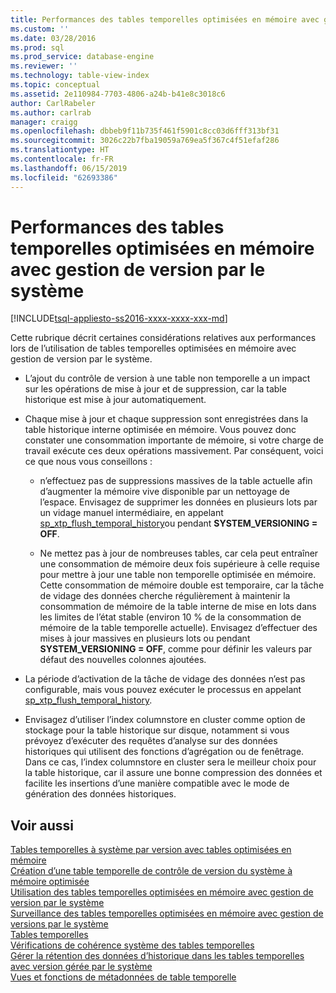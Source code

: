 ```yaml
---
title: Performances des tables temporelles optimisées en mémoire avec gestion de version par le système | Microsoft Docs
ms.custom: ''
ms.date: 03/28/2016
ms.prod: sql
ms.prod_service: database-engine
ms.reviewer: ''
ms.technology: table-view-index
ms.topic: conceptual
ms.assetid: 2e110984-7703-4806-a24b-b41e8c3018c6
author: CarlRabeler
ms.author: carlrab
manager: craigg
ms.openlocfilehash: dbbeb9f11b735f461f5901c8cc03d6fff313bf31
ms.sourcegitcommit: 3026c22b7fba19059a769ea5f367c4f51efaf286
ms.translationtype: HT
ms.contentlocale: fr-FR
ms.lasthandoff: 06/15/2019
ms.locfileid: "62693386"
---
```

# <a name="memory-optimized-system-versioned-temporal-tables-performance"></a>Performances des tables temporelles optimisées en mémoire avec gestion de version par le système
[!INCLUDE[tsql-appliesto-ss2016-xxxx-xxxx-xxx-md](../../includes/tsql-appliesto-ss2016-xxxx-xxxx-xxx-md.md)]

  Cette rubrique décrit certaines considérations relatives aux performances lors de l’utilisation de tables temporelles optimisées en mémoire avec gestion de version par le système.  
  
-   L’ajout du contrôle de version à une table non temporelle a un impact sur les opérations de mise à jour et de suppression, car la table historique est mise à jour automatiquement.  
  
-   Chaque mise à jour et chaque suppression sont enregistrées dans la table historique interne optimisée en mémoire. Vous pouvez donc constater une consommation importante de mémoire, si votre charge de travail exécute ces deux opérations massivement. Par conséquent, voici ce que nous vous conseillons :  
  
    -   n’effectuez pas de suppressions massives de la table actuelle afin d’augmenter la mémoire vive disponible par un nettoyage de l’espace. Envisagez de supprimer les données en plusieurs lots par un vidage manuel intermédiaire, en appelant [sp_xtp_flush_temporal_history](../../relational-databases/system-stored-procedures/temporal-table-sp-xtp-flush-temporal-history.md)ou pendant **SYSTEM_VERSIONING = OFF**.  
  
    -   Ne mettez pas à jour de nombreuses tables, car cela peut entraîner une consommation de mémoire deux fois supérieure à celle requise pour mettre à jour une table non temporelle optimisée en mémoire. Cette consommation de mémoire double est temporaire, car la tâche de vidage des données cherche régulièrement à maintenir la consommation de mémoire de la table interne de mise en lots dans les limites de l’état stable (environ 10 % de la consommation de mémoire de la table temporelle actuelle). Envisagez d’effectuer des mises à jour massives en plusieurs lots ou pendant **SYSTEM_VERSIONING = OFF**, comme pour définir les valeurs par défaut des nouvelles colonnes ajoutées.  
  
-   La période d’activation de la tâche de vidage des données n’est pas configurable, mais vous pouvez exécuter le processus en appelant [sp_xtp_flush_temporal_history](../../relational-databases/system-stored-procedures/temporal-table-sp-xtp-flush-temporal-history.md).  
  
-   Envisagez d’utiliser l’index columnstore en cluster comme option de stockage pour la table historique sur disque, notamment si vous prévoyez d’exécuter des requêtes d’analyse sur des données historiques qui utilisent des fonctions d’agrégation ou de fenêtrage. Dans ce cas, l’index columnstore en cluster sera le meilleur choix pour la table historique, car il assure une bonne compression des données et facilite les insertions d’une manière compatible avec le mode de génération des données historiques.  
  
## <a name="see-also"></a>Voir aussi  
 [Tables temporelles à système par version avec tables optimisées en mémoire](../../relational-databases/tables/system-versioned-temporal-tables-with-memory-optimized-tables.md)   
 [Création d’une table temporelle de contrôle de version du système à mémoire optimisée](../../relational-databases/tables/creating-a-memory-optimized-system-versioned-temporal-table.md)   
 [Utilisation des tables temporelles optimisées en mémoire avec gestion de version par le système](../../relational-databases/tables/working-with-memory-optimized-system-versioned-temporal-tables.md)   
 [Surveillance des tables temporelles optimisées en mémoire avec gestion de versions par le système](../../relational-databases/tables/monitoring-memory-optimized-system-versioned-temporal-tables.md)   
 [Tables temporelles](../../relational-databases/tables/temporal-tables.md)   
 [Vérifications de cohérence système des tables temporelles](../../relational-databases/tables/temporal-table-system-consistency-checks.md)   
 [Gérer la rétention des données d’historique dans les tables temporelles avec version gérée par le système](../../relational-databases/tables/manage-retention-of-historical-data-in-system-versioned-temporal-tables.md)   
 [Vues et fonctions de métadonnées de table temporelle](../../relational-databases/tables/temporal-table-metadata-views-and-functions.md)  
  
  
